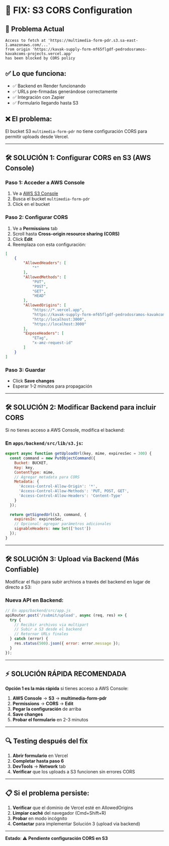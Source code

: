 # 🔧 FIX: S3 CORS Configuration

## 🚨 **Problema Actual**
```
Access to fetch at 'https://multimedia-form-pdr.s3.sa-east-1.amazonaws.com/...' 
from origin 'https://kavak-supply-form-mf65flgdf-pedrodosramos-kavakcoms-projects.vercel.app' 
has been blocked by CORS policy
```

## ✅ **Lo que funciona:**
- ✅ Backend en Render funcionando
- ✅ URLs pre-firmadas generándose correctamente
- ✅ Integración con Zapier
- ✅ Formulario llegando hasta S3

## ❌ **El problema:**
El bucket S3 `multimedia-form-pdr` no tiene configuración CORS para permitir uploads desde Vercel.

---

## 🛠️ **SOLUCIÓN 1: Configurar CORS en S3 (AWS Console)**

### **Paso 1: Acceder a AWS Console**
1. Ve a [AWS S3 Console](https://s3.console.aws.amazon.com/)
2. Busca el bucket `multimedia-form-pdr`
3. Click en el bucket

### **Paso 2: Configurar CORS**
1. Ve a **Permissions** tab
2. Scroll hasta **Cross-origin resource sharing (CORS)**
3. Click **Edit**
4. Reemplaza con esta configuración:

```json
[
    {
        "AllowedHeaders": [
            "*"
        ],
        "AllowedMethods": [
            "PUT",
            "POST",
            "GET",
            "HEAD"
        ],
        "AllowedOrigins": [
            "https://*.vercel.app",
            "https://kavak-supply-form-mf65flgdf-pedrodosramos-kavakcoms-projects.vercel.app",
            "http://localhost:3000",
            "https://localhost:3000"
        ],
        "ExposeHeaders": [
            "ETag",
            "x-amz-request-id"
        ]
    }
]
```

### **Paso 3: Guardar**
- Click **Save changes**
- Esperar 1-2 minutos para propagación

---

## 🛠️ **SOLUCIÓN 2: Modificar Backend para incluir CORS**

Si no tienes acceso a AWS Console, modifica el backend:

### **En `apps/backend/src/lib/s3.js`:**

```javascript
export async function getUploadUrl(key, mime, expiresSec = 300) {
  const command = new PutObjectCommand({ 
    Bucket: BUCKET, 
    Key: key, 
    ContentType: mime,
    // Agregar metadata para CORS
    Metadata: {
      'Access-Control-Allow-Origin': '*',
      'Access-Control-Allow-Methods': 'PUT, POST, GET',
      'Access-Control-Allow-Headers': 'Content-Type'
    }
  });
  
  return getSignedUrl(s3, command, { 
    expiresIn: expiresSec,
    // Opcional: agregar parámetros adicionales
    signableHeaders: new Set(['host'])
  });
}
```

---

## 🛠️ **SOLUCIÓN 3: Upload via Backend (Más Confiable)**

Modificar el flujo para subir archivos a través del backend en lugar de directo a S3:

### **Nueva API en Backend:**

```javascript
// En apps/backend/src/app.js
apiRouter.post('/submit/upload', async (req, res) => {
  try {
    // Recibir archivos via multipart
    // Subir a S3 desde el backend
    // Retornar URLs finales
  } catch (error) {
    res.status(500).json({ error: error.message });
  }
});
```

---

## ⚡ **SOLUCIÓN RÁPIDA RECOMENDADA**

**Opción 1 es la más rápida** si tienes acceso a AWS Console:

1. **AWS Console** → **S3** → **multimedia-form-pdr**
2. **Permissions** → **CORS** → **Edit**
3. **Pegar la configuración** de arriba
4. **Save changes**
5. **Probar el formulario** en 2-3 minutos

---

## 🔍 **Testing después del fix**

1. **Abrir formulario** en Vercel
2. **Completar hasta paso 6**
3. **DevTools** → **Network** tab
4. **Verificar** que los uploads a S3 funcionen sin errores CORS

---

## 📋 **Si el problema persiste:**

1. **Verificar** que el dominio de Vercel esté en AllowedOrigins
2. **Limpiar caché** del navegador (Cmd+Shift+R)
3. **Probar** en modo incógnito
4. **Contactar** para implementar Solución 3 (upload via backend)

---

**Estado**: ⚠️ **Pendiente configuración CORS en S3** 